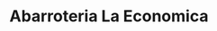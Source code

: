 ---
title: "Abarroteria La Economica"
url: /villa-nueva/abarroteria-la-economica/
shop: Allgemein
---
